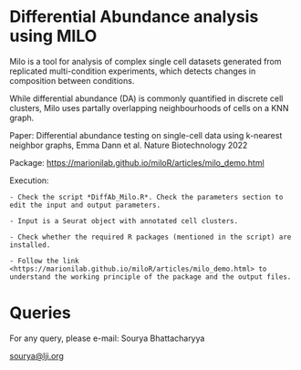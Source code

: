 Differential Abundance analysis using MILO
==========================================

Milo is a tool for analysis of complex single cell datasets generated from replicated multi-condition experiments, which detects changes in composition between conditions. 

While differential abundance (DA) is commonly quantified in discrete cell clusters, Milo uses partally overlapping neighbourhoods of cells on a KNN graph. 

Paper: Differential abundance testing on single-cell data using k-nearest neighbor graphs, Emma Dann et al. Nature Biotechnology 2022

Package: https://marionilab.github.io/miloR/articles/milo_demo.html

Execution:

	- Check the script *DiffAb_Milo.R*. Check the parameters section to edit the input and output parameters.

	- Input is a Seurat object with annotated cell clusters.

	- Check whether the required R packages (mentioned in the script) are installed.
	
	- Follow the link <https://marionilab.github.io/miloR/articles/milo_demo.html> to understand the working principle of the package and the output files.


Queries
=======

For any query, please e-mail:
Sourya Bhattacharyya

sourya@lji.org

